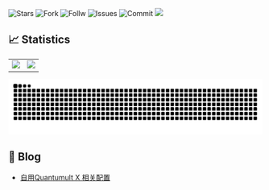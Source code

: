 <!-- 05/24/2025 11:55:51 -->
![Stars](https://img.shields.io/github/stars/Szeto7/Szeto7?color=FBC02D&style=for-the-badge)
![Fork](https://img.shields.io/github/forks/Szeto7/Szeto7?color=00ACC1&style=for-the-badge)
![Follw](https://img.shields.io/github/followers/Szeto7?color=D81B60&style=for-the-badge)
![Issues](https://img.shields.io/github/issues/Szeto7/Szeto7?color=E53935&style=for-the-badge)
![Commit](https://img.shields.io/github/commit-activity/m/Szeto7/Szeto7?color=43A047&style=for-the-badge)
![](https://img.shields.io/github/last-commit/Szeto7/Szeto7?color=5E35B1&style=for-the-badge)

## 📈 Statistics
<table align="center" valign="center">
<div align="center" valign="center">
    <tr>
        <td align ="center">
          <img  height="140px" src="https://github-readme-stats.vercel.app/api/top-langs/?username=Szeto7&layout=compact"/>
        </td>
        <td align="center">
          <img  height="140px" src="https://github-readme-stats-git-masterrstaa-rickstaa.vercel.app/api?username=Szeto7&show_icons=true&include_all_commits=true&&rank_icon=github""/>
        </td>
    </tr>
    </div>
</table>
<div align="center"><img src="https://raw.githubusercontent.com/Szeto7/Szeto7/refs/heads/output/github-snake.svg" ></div>

## 📝 Blog
  - [自用Quantumult X 相关配置](https://github.com/Szeto7/Quanx)
